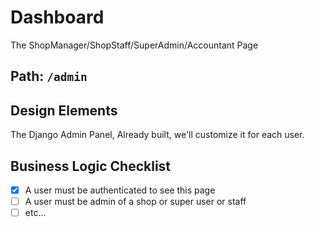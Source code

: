 # Dashboard

The ShopManager/ShopStaff/SuperAdmin/Accountant Page

## Path: `/admin`

## Design Elements

The Django Admin Panel, Already built, we'll customize it for each user.

## Business Logic Checklist

- [x] A user must be authenticated to see this page
- [ ] A user must be admin of a shop or super user or staff
- [ ] etc...
